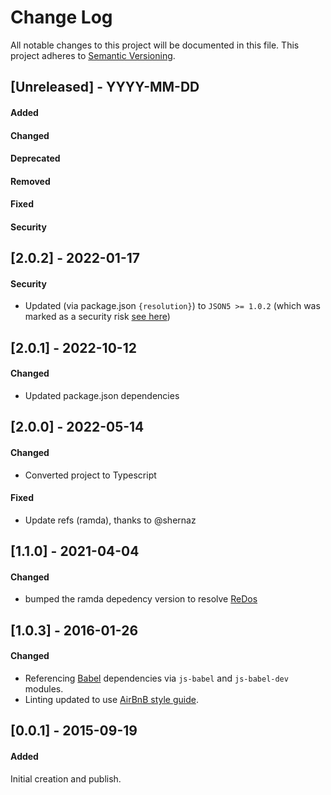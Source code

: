 # Change Log
All notable changes to this project will be documented in this file.
This project adheres to [Semantic Versioning](http://semver.org/).


## [Unreleased] - YYYY-MM-DD
#### Added
#### Changed
#### Deprecated
#### Removed
#### Fixed
#### Security

## [2.0.2] - 2022-01-17
#### Security
- Updated (via package.json `{resolution}`) to `JSON5 >= 1.0.2` (which was marked as a security risk [see here](https://github.com/philcockfield/file-system-cache/security/dependabot/2))

## [2.0.1] - 2022-10-12
#### Changed
- Updated package.json dependencies



## [2.0.0] - 2022-05-14
#### Changed
- Converted project to Typescript
#### Fixed
- Update refs (ramda), thanks to @shernaz


## [1.1.0] - 2021-04-04
#### Changed
- bumped the ramda depedency version to resolve [ReDos](https://security.snyk.io/vuln/SNYK-JS-RAMDA-1582370)


## [1.0.3] - 2016-01-26
#### Changed
- Referencing [Babel](https://babeljs.io/) dependencies via `js-babel` and `js-babel-dev` modules.
- Linting updated to use [AirBnB style guide](https://github.com/airbnb/javascript).



## [0.0.1] - 2015-09-19
#### Added
Initial creation and publish.
